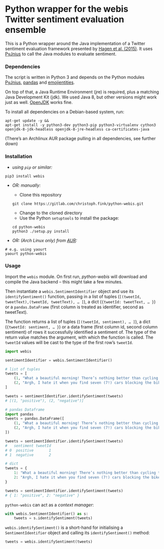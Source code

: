 # Python wrapper for the webis Twitter sentiment evaluation ensemble

This is a Python wrapper around the Java implementation of a Twitter sentiment evaluation framework presented by [Hagen et al. (2015)](http://www.aclweb.org/anthology/S15-2097). It uses [PyJnius](https://github.com/kivy/pyjnius/tree/master/jnius) to call the Java modules to evaluate sentiment.

### Dependencies

The script is written in Python 3 and depends on the Python modules [PyJnius](https://github.com/kivy/pyjnius/tree/master/jnius), [pandas](https://pandas.pydata.org/) and [emojientities](https://gitlab.com/christoph.fink/python-emoji-range). 

On top of that, a Java Runtime Environment (jre) is required, plus a matching Java Development Kit (jdk). We used Java 8, but other versions might work just as well. [OpenJDK](https://openjdk.java.net/) works fine.

To install all dependencies on a Debian-based system, run:

```shell
apt-get update -y &&
apt-get install -y python3-dev python3-pip python3-virtualenv cython3 openjdk-8-jdk-headless openjdk-8-jre-headless ca-certificates-java
```

(There’s an Archlinux AUR package pulling in all dependencies, see further down)

### Installation

- *using `pip` or similar:*

```shell
pip3 install webis
```

- *OR: manually:*

    - Clone this repository

    ```shell
    git clone https://gitlab.com/christoph.fink/python-webis.git
    ```

    - Change to the cloned directory    
    - Use the Python `setuptools` to install the package:

    ```shell
    cd python-webis
    python3 ./setup.py install
    ```

- *OR: (Arch Linux only) from [AUR](https://aur.archlinux.org/packages/python-webis):*

```shell
# e.g. using yaourt
yaourt python-webis
```

### Usage

Import the `webis` module. On first run, *python-webis* will download and compile the Java backend – this might take a few minutes.

Then instantiate a `webis.SentimentIdentifier` object and use its `identifySentiment()` function, passing in a list of tuples (`[(tweetId, tweetText),(tweetId, tweetText), … ]`), a dict (`{tweetId: tweetText, … }`) or a `pandas.DataFrame` (first column is treated as identifier, second as tweetText). 

The function returns a list of tuples (`[(tweetId, sentiment), … ]`), a dict (`{tweetId: sentiment, … }`) or a data frame (first column id, second column sentiment) of rows it successfully identified a sentiment of. The type of the return value matches the argument, with which the function is called. The `tweetId` values will be cast to the type of the first row’s `tweetId`.

```python
import webis

sentimentIdentifier = webis.SentimentIdentifier()

# list of tuples
tweets = [
    (1, "What a beautiful morning! There’s nothing better than cycling to work on a sunny day 🚲."),
    (2, "Argh, I hate it when you find seven (7!) cars blocking the bike lane on a five-mile commute")
]

tweets = sentimentIdentifier.identifySentiment(tweets)
# [(1, "positive"), (2, "negative")]

# pandas Dataframe
import pandas
tweets = pandas.DataFrame([
    (1, "What a beautiful morning! There’s nothing better than cycling to work on a sunny day 🚲."),
    (2, "Argh, I hate it when you find seven (7!) cars blocking the bike lane on a five-mile commute")
])

tweets = sentimentIdentifier.identifySentiment(tweets)
#   sentiment tweetId
# 0  positive       1
# 1  negative       2

# dict
tweets = {
    1: "What a beautiful morning! There’s nothing better than cycling to work on a sunny day 🚲.",
    2: "Argh, I hate it when you find seven (7!) cars blocking the bike lane on a five-mile commute"
}

tweets = sentimentIdentifier.identifySentiment(tweets)
# { 1: "positive", 2: "negative" }

```

`python-webis` can act as a *context manager*:

```python
with webis.SentimentIdentifier() as s:
    tweets = s.identifySentiment(tweets)
```

`webis.identifySentiment()` is a short-hand for initialising a `SentimentIdentifier` object and calling its `identifySentiment()` method:

```python
tweets = webis.identifySentiment(tweets)
```
